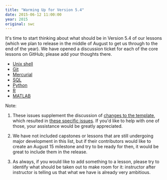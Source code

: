 ```yaml
---
title: "Warming Up for Version 5.4"
date: 2015-06-12 11:00:00
year: 2015
original: swc
---
```

<p>
  It's time to start thinking about what should be in Version 5.4 of our lessons
  (which we plan to release in the middle of August to get us through to the end of the year).
  We have opened a discussion ticket for each of the core lessons on GitHub;
  please add your thoughts there.
</p>
<ul>
  <li><a href="https://github.com/swcarpentry/shell-novice/issues/194">Unix shell</a></li>
  <li><a href="https://github.com/swcarpentry/git-novice/issues/155">Git</a></li>
  <li><a href="https://github.com/swcarpentry/hg-novice/issues/21">Mercurial</a></li>
  <li><a href="https://github.com/swcarpentry/sql-novice-survey/issues/91">SQL</a></li>
  <li><a href="https://github.com/swcarpentry/python-novice-inflammation/issues/127">Python</a></li>
  <li><a href="https://github.com/swcarpentry/r-novice-inflammation/issues/127">R</a></li>
  <li><a href="https://github.com/swcarpentry/matlab-novice-inflammation/issues/45">MATLAB</a></li>
</ul>
<p>
  Note:
</p>
<ol>
  <li>
    <p>
      These issues supplement the discussion of
      <a href="https://github.com/swcarpentry/lesson-template/issues/242">changes to the template</a>,
      which resulted in
      <a href="https://github.com/swcarpentry/lesson-template/milestones/Version%205.4">these specific issues</a>.
      If you'd like to help with one of those,
      your assistance would be greatly appreciated.
    </p>
  </li>
  <li>
    <p>
      We have not included capstones or lessons that are still undergoing major development in this list,
      but if their contributors would like to create an August 15 milestone and try to be ready for then,
      it would be great to include them in the release.
    </p>
  </li>
  <li>
    <p>
      As always,
      if you would like to add something to a lesson,
      please try to identify what should be taken out to make room for it:
      instructor after instructor is telling us that
      what we have is already very ambitious.
    </p>
  </li>
</ol>
